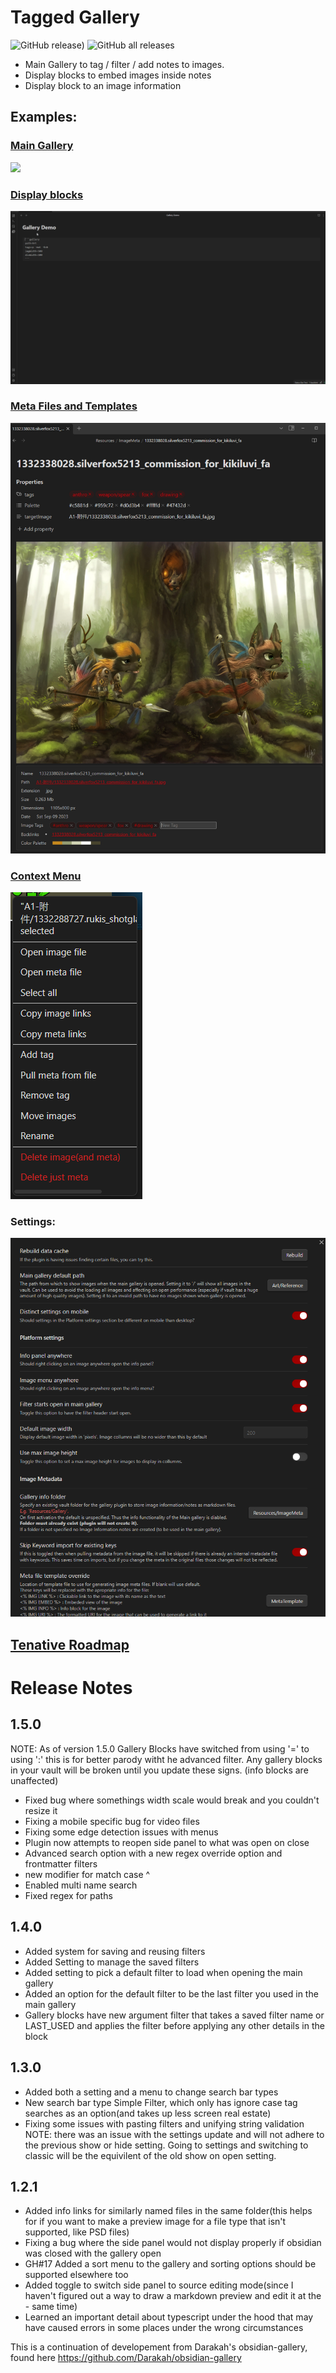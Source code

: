 # Tagged Gallery
![GitHub release)](https://img.shields.io/github/v/release/TomNCatz/obsidian-gallery)
![GitHub all releases](https://img.shields.io/github/downloads/TomNCatz/obsidian-gallery/total)

- Main Gallery to tag / filter / add notes to images.
- Display blocks to embed images inside notes
- Display block to an image information

## Examples:

### [Main Gallery](https://github.com/TomNCatz/obsidian-gallery/blob/main/docs/README_MainGallery.md)
![](docs/images/Example_main_gallery.gif)

### [Display blocks](https://github.com/TomNCatz/obsidian-gallery/blob/main/docs/README_DisplayBlocks.md)
![](docs/images/Example_Display_Block.gif)

### [Meta Files and Templates](https://github.com/TomNCatz/obsidian-gallery/blob/main/docs/README_MetaFiles.md)
![](docs/images/MetaFile.png)

### [Context Menu](https://github.com/TomNCatz/obsidian-gallery/blob/main/docs/README_ContextMenu.md)
![](docs/images/ContextMenu.png)

### Settings:
![](docs/images/Gallery_Settings.png)

## [Tenative Roadmap](https://github.com/TomNCatz/obsidian-gallery/blob/main/docs/README_Roadmap.md)

# Release Notes
## 1.5.0
NOTE: As of version 1.5.0 Gallery Blocks have switched from using '=' to using ':' this is for better parody witht he advanced filter. Any gallery blocks in your vault will be broken until you update these signs. (info blocks are unaffected)
 - Fixed bug where somethings width scale would break and you couldn't resize it
 - Fixing a mobile specific bug for video files
 - Fixing some edge detection issues with menus
 - Plugin now attempts to reopen side panel to what was open on close
 - Advanced search option with a new regex override option and frontmatter filters
 - new modifier for match case ^
 - Enabled multi name search
 - Fixed regex for paths

## 1.4.0
 - Added system for saving and reusing filters
 - Added Setting to manage the saved filters
 - Added setting to pick a default filter to load when opening the main gallery
 - Added an option for the default filter to be the last filter you used in the main gallery
 - Gallery blocks have new argument filter that takes a saved filter name or LAST_USED and applies the filter before applying any other details in the block

## 1.3.0
 - Added both a setting and a menu to change search bar types
 - New search bar type Simple Filter, which only has ignore case tag searches as an option(and takes up less screen real estate)
 - Fixing some issues with pasting filters and unifying string validation
 NOTE: there was an issue with the settings update and will not adhere to the previous show or hide setting. Going to settings and switching to classic will be the equivilent of the old show on open setting.

## 1.2.1
 - Added info links for similarly named files in the same folder(this helps for if you want to make a preview image for a file type that isn't supported, like PSD files)
 - Fixing a bug where the side panel would not display properly if obsidian was closed with the gallery open
 - GH#17 Added a sort menu to the gallery and sorting options should be supported elsewhere too
 - Added toggle to switch side panel to source editing mode(since I haven't figured out a way to draw a markdown preview and edit it at the  - same time)
 - Learned an important detail about typescript under the hood that may have caused errors in some places under the wrong circumstances


This is a continuation of developement from Darakah's obsidian-gallery, found here https://github.com/Darakah/obsidian-gallery
